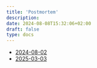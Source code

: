 ```yaml
---
title: 'Postmortem'
description:
date: 2024-08-08T15:32:06+02:00
draft: false
type: docs
---
```


- [2024-08-02](/postmortem/2024-08-02)
- [2025-03-03](/postmortem/2025-03-03)
